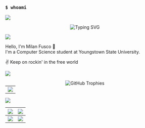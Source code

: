 ### `$ whoami`

![](https://user-images.githubusercontent.com/73097560/115834477-dbab4500-a447-11eb-908a-139a6edaec5c.gif)

<p align="center"><img src="https://readme-typing-svg.herokuapp.com?font=Fira+Code&pause=1000&width=435&lines=I'm+a+Computer+Science+Student;I'm+a+Command+Line+Ninja;I'm+a+C%2B%2B+Aficionado;I'm+a+Nerd" alt="Typing SVG" /></a>

![](https://user-images.githubusercontent.com/73097560/115834477-dbab4500-a447-11eb-908a-139a6edaec5c.gif)


Hello, I'm Milan Fusco 👋  
I'm a Computer Science student at Youngstown State University.  

✌ Keep on rockin' in the free world 

![](https://user-images.githubusercontent.com/73097560/115834477-dbab4500-a447-11eb-908a-139a6edaec5c.gif)


<p align="center"><img src="https://github-trophies.vercel.app/?username=milanfusco&theme=gruvbox&no-frame=true&no-border=true&title=MultiLanguage,LongTimeUser,NewUser,Commits,Repositories" alt="GitHub Trophies"/>

<table align="center" style="margin: 0px auto;">
  <tr>
    <td>
      <img src="http://github-profile-summary-cards.vercel.app/api/cards/profile-details?username=milanfusco&theme=gruvbox">
    </td>
  </tr>
</table>

![](https://user-images.githubusercontent.com/73097560/115834477-dbab4500-a447-11eb-908a-139a6edaec5c.gif)

<table align="center" style="margin: 0px auto;">
  <tbody>
    <tr>
      <th>
      <img src="http://github-profile-summary-cards.vercel.app/api/cards/repos-per-language?username=milanfusco&theme=gruvbox">
      </th>
      <th>
      <img src="http://github-profile-summary-cards.vercel.app/api/cards/most-commit-language?username=milanfusco&theme=gruvbox">
      </th>
    </tr>
  </tbody>
  <tbody>
    <tr>
    <td>
      <img src="http://github-profile-summary-cards.vercel.app/api/cards/stats?username=milanfusco&theme=gruvbox">
    </td>
    <td>
      <img src="http://github-profile-summary-cards.vercel.app/api/cards/productive-time?username=milanfusco&theme=gruvbox">
    </td>
    </tr>
  </tbody>
</table>








